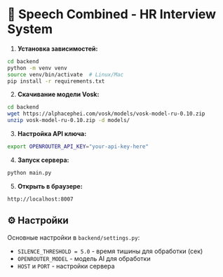 # 🎤 Speech Combined - HR Interview System

1. **Установка зависимостей:**
```bash
cd backend
python -m venv venv
source venv/bin/activate  # Linux/Mac
pip install -r requirements.txt
```

2. **Скачивание модели Vosk:**
```bash
cd backend
wget https://alphacephei.com/vosk/models/vosk-model-ru-0.10.zip
unzip vosk-model-ru-0.10.zip -d models/
```

3. **Настройка API ключа:**
```bash
export OPENROUTER_API_KEY="your-api-key-here"
```

4. **Запуск сервера:**
```bash
python main.py
```

5. **Открыть в браузере:**
```
http://localhost:8007
```

## ⚙️ Настройки

Основные настройки в `backend/settings.py`:
- `SILENCE_THRESHOLD = 5.0` - время тишины для обработки (сек)
- `OPENROUTER_MODEL` - модель AI для обработки
- `HOST` и `PORT` - настройки сервера
